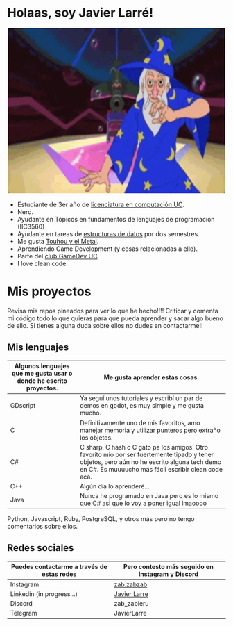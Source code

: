 # Holaas, soy Javier Larré!
<p align="center">
  <img src="https://github.com/JavierLarre/JavierLarre/blob/main/images/mago-meme.gif" width=500px height=380px />
</p>

- Estudiante de 3er año de [licenciatura en computación UC](https://cienciadelacomputacion.uc.cl/).
- Nerd.
- Ayudante en Tópicos en fundamentos de lenguajes de programación (IIC3560)
- Ayudante en tareas de [estructuras de datos](https://github.com/IIC2133-PUC) por dos semestres.
- Me gusta [Touhou y el Metal](https://www.youtube.com/watch?v=jyHcFPWjPq4).
- Aprendiendo Game Development (y cosas relacionadas a ello).
- Parte del [club GameDev UC](https://www.instagram.com/gamedevcomuc/).
- I love clean code.

# Mis proyectos
Revisa mis repos pineados para ver lo que he hecho!!!! Criticar y comenta mi código todo lo que quieras para que pueda aprender y sacar algo bueno de ello. Si tienes alguna duda sobre ellos no dudes en contactarme!!

## Mis lenguajes

| Algunos lenguajes que me gusta usar o donde he escrito proyectos. | Me gusta aprender estas cosas. |
| ------------- | ------------- |
| GDscript | Ya seguí unos tutoriales y escribí un par de demos en godot, es muy simple y me gusta mucho. |
| C | Definitivamente uno de mis favoritos, amo manejar memoria y utilizar punteros pero extraño los objetos. |
| C# | C sharp, C hash o C gato pa los amigos. Otro favorito mio por ser fuertemente tipado y tener objetos, pero aún no he escrito alguna tech demo en C#. Es muuuucho más fácil escribir clean code acá. |
| C++ | Algún dia lo aprenderé... |
| Java | Nunca he programado en Java pero es lo mismo que C# asi que lo voy a poner igual lmaoooo |
Python, Javascript, Ruby, PostgreSQL, y otros más pero no tengo comentarios sobre ellos.

## Redes sociales

| Puedes contactarme a través de estas redes | Pero contesto más seguido en Instagram y Discord |
| ------------- | ------------- |
| Instagram | [zab.zabzab](https://www.instagram.com/zab.zabzab/) |
| Linkedin (in progress...) | [Javier Larre](https://www.linkedin.com/in/javier-larre-57aaa82bb/) |
| Discord | zab_zabieru |
| Telegram | JavierLarre | 
